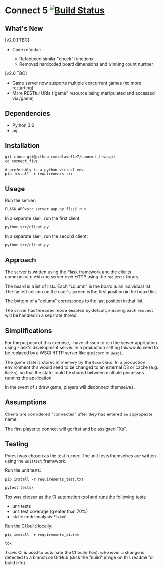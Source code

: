 # Connect 5 [![Build Status](https://travis-ci.com/dlavelle7/connect_five.svg?branch=master)](https://travis-ci.com/dlavelle7/connect_five)

## What's New
[v2.0.1 TBC]
* Code refactor:

  * Refactored similar "check" functions
  * Removed hardcoded board dimensions and winning count number

[v2.0 TBC]
* Game server now supports multiple concurrent games (no more restarting)
* More RESTful URIs ("game" resource being manipulated and accessed via /game)

## Dependencies
* Python 3.6
* pip

## Installation
```
git clone git@github.com:dlavelle7/connect_five.git
cd connect_five

# preferably in a python virtual env
pip install -r requirements.txt
```

## Usage
Run the server:
```
FLASK_APP=src.server.app.py flask run
```

In a separate shell, run the first client:
```
python src/client.py
```

In a separate shell, run the second client:
```
python src/client.py
```

## Approach

The server is written using the Flask framework and the clients communicate
with the server over HTTP using the `requests` library.

The board is a list of lists. Each "column" in the board is an individual list.
The far left column on the user's screen is the first position in the board
list.

The bottom of a "column" corresponds to the last position in that list.

The server has threaded mode enabled by default, meaning each request will be
handled in a separate thread.

## Simplifications

For the purpose of this exercise, I have chosen to run the server application
using Flask's development server. In a production setting this would need to be
replaced by a WSGI HTTP server like `gunicorn` or `uwsgi`.

The game state is stored in memory by the `Game` class. In a production
environment this would need to be changed to an external DB or cache
(e.g. `Redis`), so that the state could be shared between multiple processes
running the application.

In the event of a draw game, players will disconnect themselves.

## Assumptions

Clients are considered "connected" after they has entered an appropriate name.

The first player to connect will go first and be assigned "Xs".

## Testing

Pytest was chosen as the test runner. The unit tests themselves are written
using the `unittest` framework.

Run the unit tests:
```
pip install -r requirements_test.txt

pytest tests/
```

Tox was chosen as the CI automation tool and runs the following tests:
* unit tests
* unit test coverage (greater than 70%)
* static code analysis `flake8`

Run the CI build locally:
```
pip install -r requirements_ci.txt

tox
```

Travis CI is used to automate the CI build (tox), whenever a change is
detected to a branch on GitHub (click the "build" image on this readme for
build info).

